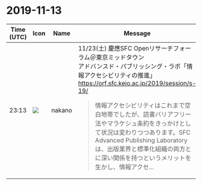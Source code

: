 # 2019-11-13

|Time (UTC)|Icon|Name|Message|
|---|---|---|---|
|23:13|![](https://secure.gravatar.com/avatar/bf3ffe49b0a82b1fcc3c229faef0ca58.jpg?s=72&d=https%3A%2F%2Fa.slack-edge.com%2Fdf10d%2Fimg%2Favatars%2Fava_0017-72.png)|nakano|11/23(土) 慶應SFC Openリサーチフォーラム＠東京ミッドタウン<br>アドバンスド・パブリッシング・ラボ「情報アクセシビリティの推進」<br><https://orf.sfc.keio.ac.jp/2019/session/s-19/><br><blockquote>情報アクセシビリティはこれまで空白地帯でしたが、読書バリアフリー法やマラケシュ条約をきっかけとして状況は変わりつつあります。SFC Advanced Publishing Laboratoryは、出版業界と標準化組織の両方とに深い関係を持つというメリットを生かし、情報アクセ...</blockquote>|
